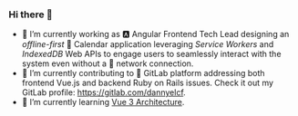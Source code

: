 ### Hi there 👋

- 🔭 I’m currently working as 🅰️ Angular Frontend Tech Lead designing an _offline-first_ 📅 Calendar application leveraging _Service Workers_ and _IndexedDB_ Web APIs to engage users to seamlessly interact with the system even without a 📶 network connection.  
- 👯 I’m currently contributing to 🦊 GitLab platform addressing both frontend Vue.js and backend Ruby on Rails issues. Check it out my GitLab profile: https://gitlab.com/dannyelcf.
- 🌱 I’m currently learning [Vue 3 Architecture](https://www.vuemastery.com/courses/vue3-deep-dive-with-evan-you/vue3-overview/).
